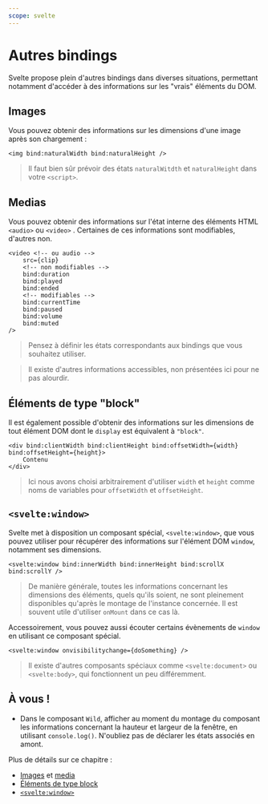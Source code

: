 ```yaml
---
scope: svelte
---
```


# Autres bindings

Svelte propose plein d'autres bindings dans diverses situations, permettant notamment d'accéder à
des informations sur les "vrais" éléments du DOM.

## Images

Vous pouvez obtenir des informations sur les dimensions d'une image après son chargement :

```svelte
<img bind:naturalWidth bind:naturalHeight />
```

> Il faut bien sûr prévoir des états `naturalWitdth` et `naturalHeight` dans votre `<script>`.

## Medias

Vous pouvez obtenir des informations sur l'état interne des éléments HTML `<audio>` ou `<video>` .
Certaines de ces informations sont modifiables, d'autres non.

```svelte
<video <!-- ou audio -->
	src={clip}
	<!-- non modifiables -->
	bind:duration
	bind:played
	bind:ended
	<!-- modifiables -->
	bind:currentTime
	bind:paused
	bind:volume
	bind:muted
/>
```

> Pensez à définir les états correspondants aux bindings que vous souhaitez utiliser.

> Il existe d'autres informations accessibles, non présentées ici pour ne pas alourdir.

## Éléments de type "block"

Il est également possible d'obtenir des informations sur les dimensions de tout élément DOM dont le
`display` est équivalent à `"block"`.

```svelte
<div bind:clientWidth bind:clientHeight bind:offsetWidth={width} bind:offsetHeight={height}>
	Contenu
</div>
```

> Ici nous avons choisi arbitrairement d'utiliser `width` et `height` comme noms de variables pour
> `offsetWidth` et `offsetHeight`.

## `<svelte:window>`

Svelte met à disposition un composant spécial, `<svelte:window>`, que vous pouvez utiliser pour
récupérer des informations sur l'élément DOM `window`, notamment ses dimensions.

```svelte
<svelte:window bind:innerWidth bind:innerHeight bind:scrollX bind:scrollY />
```

> De manière générale, toutes les informations concernant les dimensions des éléments, quels qu'ils
> soient, ne sont pleinement disponibles qu'après le montage de l'instance concernée. Il est souvent
> utile d'utiliser `onMount` dans ce cas là.

Accessoirement, vous pouvez aussi écouter certains évènements de `window` en utilisant ce composant
spécial.

```svelte
<svelte:window onvisibilitychange={doSomething} />
```

> Il existe d'autres composants spéciaux comme `<svelte:document>` ou `<svelte:body>`, qui
> fonctionnent un peu différemment.

## À vous !

<section class='task'>

- Dans le composant `Wild`, afficher au moment du montage du composant les informations concernant
  la hauteur et largeur de la fenêtre, en utilisant `console.log()`. N'oubliez pas de déclarer les
  états associés en amont. </section>

Plus de détails sur ce chapitre :

- [Images](https://svelte.dev/docs/element-directives#image-element-bindings) et
  [media](https://svelte.dev/docs/element-directives#media-element-bindings)
- [Éléments de type block](https://svelte.dev/docs/element-directives#block-level-element-bindings)
- [`<svelte:window>`](https://svelte.dev/docs/special-elements#svelte-window)
